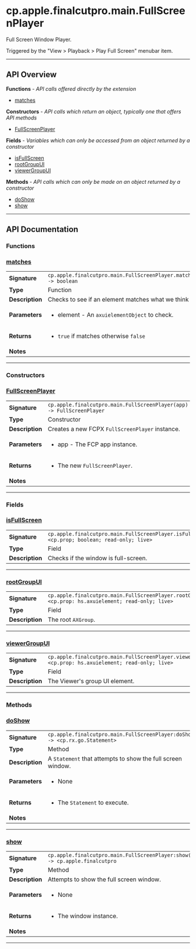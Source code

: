 # cp.apple.finalcutpro.main.FullScreenPlayer

Full Screen Window Player.

Triggered by the "View > Playback > Play Full Screen" menubar item.

---

## API Overview
**Functions** - _API calls offered directly by the extension_
 * [matches](#matches)

**Constructors** - _API calls which return an object, typically one that offers API methods_
 * [FullScreenPlayer](#fullscreenplayer)

**Fields** - _Variables which can only be accessed from an object returned by a constructor_
 * [isFullScreen](#isfullscreen)
 * [rootGroupUI](#rootgroupui)
 * [viewerGroupUI](#viewergroupui)

**Methods** - _API calls which can only be made on an object returned by a constructor_
 * [doShow](#doshow)
 * [show](#show)


---

## API Documentation

### Functions


### [matches](#matches)

|                                             |                                                                                     |
| --------------------------------------------|-------------------------------------------------------------------------------------|
| **Signature**                               | `cp.apple.finalcutpro.main.FullScreenPlayer.matches(element) -> boolean`                                                                    |
| **Type**                                    | Function                                                                     |
| **Description**                             | Checks to see if an element matches what we think it should be.                                                                     |
| **Parameters**                              | <ul><li>element - An `axuielementObject` to check.</li></ul> |
| **Returns**                                 | <ul><li>`true` if matches otherwise `false`</li></ul>          |
| **Notes**                                   | <ul></ul>                |

---
### Constructors


### [FullScreenPlayer](#fullscreenplayer)

|                                             |                                                                                     |
| --------------------------------------------|-------------------------------------------------------------------------------------|
| **Signature**                               | `cp.apple.finalcutpro.main.FullScreenPlayer(app) -> FullScreenPlayer`                                                                    |
| **Type**                                    | Constructor                                                                     |
| **Description**                             | Creates a new FCPX `FullScreenPlayer` instance.                                                                     |
| **Parameters**                              | <ul><li>app       - The FCP app instance.</li></ul> |
| **Returns**                                 | <ul><li>The new `FullScreenPlayer`.</li></ul>          |
| **Notes**                                   | <ul></ul>                |

---
### Fields


### [isFullScreen](#isfullscreen)

|                                             |                                                                                     |
| --------------------------------------------|-------------------------------------------------------------------------------------|
| **Signature**                               | `cp.apple.finalcutpro.main.FullScreenPlayer.isFullScreen <cp.prop; boolean; read-only; live>`                                                                    |
| **Type**                                    | Field                                                                     |
| **Description**                             | Checks if the window is full-screen.                                                                     |

---

### [rootGroupUI](#rootgroupui)

|                                             |                                                                                     |
| --------------------------------------------|-------------------------------------------------------------------------------------|
| **Signature**                               | `cp.apple.finalcutpro.main.FullScreenPlayer.rootGroupUI <cp.prop: hs.axuielement; read-only; live>`                                                                    |
| **Type**                                    | Field                                                                     |
| **Description**                             | The root `AXGroup`.                                                                     |

---

### [viewerGroupUI](#viewergroupui)

|                                             |                                                                                     |
| --------------------------------------------|-------------------------------------------------------------------------------------|
| **Signature**                               | `cp.apple.finalcutpro.main.FullScreenPlayer.viewerGroupUI <cp.prop: hs.axuielement; read-only; live>`                                                                    |
| **Type**                                    | Field                                                                     |
| **Description**                             | The Viewer's group UI element.                                                                     |

---
### Methods


### [doShow](#doshow)

|                                             |                                                                                     |
| --------------------------------------------|-------------------------------------------------------------------------------------|
| **Signature**                               | `cp.apple.finalcutpro.main.FullScreenPlayer:doShow() -> <cp.rx.go.Statement>`                                                                    |
| **Type**                                    | Method                                                                     |
| **Description**                             | A `Statement` that attempts to show the full screen window.                                                                     |
| **Parameters**                              | <ul><li>None</li></ul> |
| **Returns**                                 | <ul><li>The `Statement` to execute.</li></ul>          |
| **Notes**                                   | <ul></ul>                |

---

### [show](#show)

|                                             |                                                                                     |
| --------------------------------------------|-------------------------------------------------------------------------------------|
| **Signature**                               | `cp.apple.finalcutpro.main.FullScreenPlayer:show() -> cp.apple.finalcutpro`                                                                    |
| **Type**                                    | Method                                                                     |
| **Description**                             | Attempts to show the full screen window.                                                                     |
| **Parameters**                              | <ul><li>None</li></ul> |
| **Returns**                                 | <ul><li>The window instance.</li></ul>          |
| **Notes**                                   | <ul></ul>                |

---
